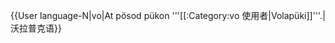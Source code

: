 {{User language-N|vo|At pösod pükon '''[[:Category:vo 使用者|Volapüki]]'''.|沃拉普克语}}<noinclude>
</noinclude>